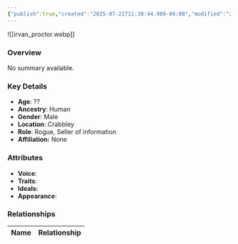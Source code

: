 ```yaml
---
{"publish":true,"created":"2025-07-21T11:30:44.909-04:00","modified":"2025-07-25T11:36:56.245-04:00","published":"2025-07-25T11:36:56.245-04:00","cssclasses":"","Age":"??","Ancestry":"Human","Gender":"Male","Location":["Crabbley"],"Role":["Rogue, Seller of information"],"Affiliation":["None"],"Appearances":["[[-The High Rollers Campaign-]]"]}
---
```



![[irvan_proctor.webp]]

### Overview
No summary available.

### Key Details
- **Age**: ??
- **Ancestry**: Human
- **Gender**: Male
- **Location**: Crabbley
- **Role**: Rogue, Seller of information
- **Affiliation:** None

### Attributes
- **Voice**: 
- **Traits**: 
- **Ideals:** 
- **Appearance**:

### Relationships

| Name  | Relationship |
| ----- | ------------ |
